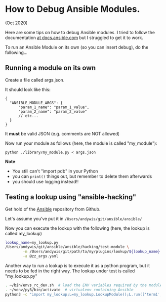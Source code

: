 # How to Debug Ansible Modules.

(Oct 2020)

Here are some tips on how to debug Ansible modules.
I tried to follow the documentation
[at docs.ansible.com](https://docs.ansible.com/ansible/latest/dev_guide/debugging.html)
but I struggled to get it to work. 

To run an Ansible Module on its own (so you can insert debug), do the following...

## Running a module on its own
Create a file called args.json.

It should look like this:

    {
      "ANSIBLE_MODULE_ARGS": {
          "param_1_name": "param_1_value",
          "param_2_name": "param_2_value"
          // etc...
      }
    }

It **must** be valid JSON (e.g. comments are NOT allowed)

Now run your module as follows (here, the module is called "my_module"):

    python ./library/my_module.py < args.json

**Note**
* You still can't "import pdb" in your Python
* you can `print()` things out, but remember to delete them afterwards
* you should use logging instead!!

## Testing a lookup using "ansible-hacking"
Get hold of the [Ansible](https://github.com/ansible/ansible) repository
from Github.

Let's assume you've put it in `/Users/andywis/git/ansible/ansible/`

Now you can execute the lookup with the following (here, the lookup is called my_lookup)

```bash
lookup_name=my_lookup.py
/Users/andywis/git/ansible/ansible/hacking/test-module \
        -m /Users/andywis/git/path/to/my/plugins/lookup/${lookup_name} \
        -a @zz_args.yaml
```

Another way to run a lookup is to execute it as a python program, but it needs
to be fed in the right way. 
The lookup under test is called "my_lookup.py"

```bash
. ~/bin/envs_rc_dev.sh  # load the ENV variables required by the module
. ~/venv/py3/bin/activate  # virtualenv containing Ansible
python3 -c "import my_lookup;L=my_lookup.LookupModule();L.run(['term1','term2'], variables={'ansible_facts': {'env': {}}})"

```
